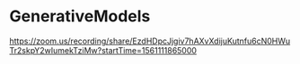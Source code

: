 # GenerativeModels
https://zoom.us/recording/share/EzdHDpcJjgiv7hAXvXdijuKutnfu6cN0HWuTr2skpY2wIumekTziMw?startTime=1561111865000

